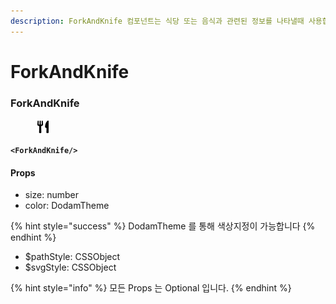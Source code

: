 ```yaml
---
description: ForkAndKnife 컴포넌트는 식당 또는 음식과 관련된 정보를 나타낼때 사용합니다.
---
```


# ForkAndKnife

### ForkAndKnife

<div align="left"><figure><img src="../../../../.gitbook/assets/fork_and_knife.png" alt="" width="24"><figcaption></figcaption></figure></div>

<pre class="language-tsx"><code class="lang-tsx"><strong>&#x3C;ForkAndKnife/>
</strong></code></pre>

#### Props

* size: number
* color: DodamTheme

{% hint style="success" %}
DodamTheme 를 통해 색상지정이 가능합니다
{% endhint %}

* $pathStyle: CSSObject
* $svgStyle: CSSObject

{% hint style="info" %}
모든 Props 는 Optional 입니다.
{% endhint %}

